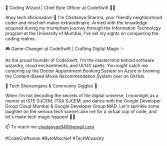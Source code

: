 🚀 Coding Wizard | Chief Byte Officer at CodeSwift 🧙‍♂️

Ahoy tech aficionados! 👋 I'm Chaitanya Sharma, your friendly neighborhood coder and mischief-maker extraordinaire. Armed with the knowledge acquired during my triumphant journey through the Information Technology program at the University of Mumbai, I've set my sights on conquering the coding realms.

🎮 Game-Changer at CodeSwift | Crafting Digital Magic ✨

As the proud founder of CodeSwift, I'm the mastermind behind software wizardry, cloud enchantments, and UI/UX spells. You might catch me conjuring up the Doctor Appointment Booking System on Azure or brewing the Content-Based Movie Recommendation System over on GitHub.

🌈 Tech Shenanigans & Community Giggles 🤖

When I'm not decoding the secrets of the digital universe, I moonlight as a mentor at ISTE SJCEM, ITSA SJCEM, and dance with the Google Developer Group Cloud Mumbai & Google Developer Group MAD. Let's sprinkle some laughter on the serious tech scene! Join me for a virtual cup of code, and let's make tech magic happen! 🚀✨ 

📫 To reach me chaitanyas949@gmail.com

#CodeCraftsman #ByteMischief #TechWizardry


<!---
CS949/CS949 is a ✨ special ✨ repository because its `README.md` (this file) appears on your GitHub profile.
You can click the Preview link to take a look at your changes.
--->
